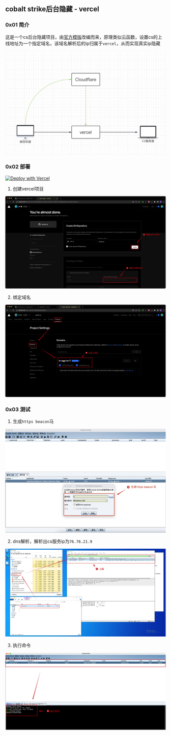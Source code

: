 ## cobalt strike后台隐藏 - vercel



### 0x01 简介

这是一个cs后台隐藏项目，由[官方模版](https://github.com/vercel/examples/tree/main/python/flask)改编而来，原理类似云函数，设置cs的上线地址为一个指定域名，该域名解析后的ip归属于`vercel`，从而实现真实ip隐藏

![ainrm@20230426182017](./tu/ainrm@20230426182017.webp)

### 0x02 部署

[![Deploy with Vercel](https://vercel.com/button)](https://vercel.com/new/clone?s=https://github.com/ainrm/vercel-cs&env=C2&repository-name=vercel-cs)


1. 创建vercel项目

![ainrm@20230505205915](./tu/ainrm@20230505205915.webp)

2. 绑定域名

![ainrm@20230505210549](./tu/ainrm@20230505210549.webp)

### 0x03 测试

1. 生成`https beacon`马

![ainrm@20230505211028](./tu/ainrm@20230505211028.webp)

2. dns解析，解析出cs服务ip为`76.76.21.9`

![ainrm@20230505211421](./tu/ainrm@20230505211421.webp)

3. 执行命令

![ainrm@20230505211435](./tu/ainrm@20230505211435.webp)
